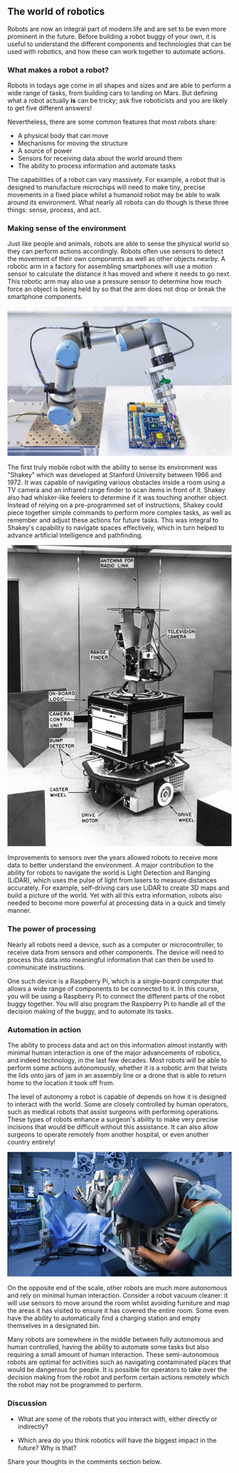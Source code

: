 [comment]: # (
Is this step open? Y/N
If so, short description of this step:
Related links:
Related files:
)

## The world of robotics

Robots are now an integral part of modern life and are set to be even more prominent in the future. Before building a robot buggy of your own, it is useful to understand the different components and technologies that can be used with robotics, and how these can work together to automate actions.

### What makes a robot a robot?

Robots in todays age come in all shapes and sizes and are able to perform a wide range of tasks, from building cars to landing on Mars. But defining what a robot actually **is** can be tricky; ask five roboticists and you are likely to get five different answers!

Nevertheless, there are some common features that most robots share:

+ A physical body that can move
+ Mechanisms for moving the structure
+ A source of power
+ Sensors for receiving data about the world around them
+ The ability to process information and automate tasks

The capabilities of a robot can vary massively. For example, a robot that is designed to manufacture microchips will need to make tiny, precise movements in a fixed place whilst a humanoid robot may be able to walk around its environment. What nearly all robots can do though is these three things: sense, process, and act.

### Making sense of the environment

Just like people and animals, robots are able to sense the physical world so they can perform actions accordingly. Robots often use sensors to detect the movement of their own components as well as other objects nearby. A robotic arm in a factory for assembling smartphones will use a motion sensor to calculate the distance it has moved and where it needs to go next. This robotic arm may also use a pressure sensor to determine how much force an object is being held by so that the arm does not drop or break the smartphone components.

![A robotic arm installing a computer chip or fitting together an electronic device such as a smartphone.](images/1_4-robotic-arm-installing-computer-chip.jpg)

The first truly mobile robot with the ability to sense its environment was "Shakey" which was developed at Stanford University between 1966 and 1972. It was capable of navigating various obstacles inside a room using a TV camera and an infrared range finder to scan items in front of it. Shakey also had whisker-like feelers to determine if it was touching another object. Instead of relying on a pre-programmed set of instructions, Shakey could piece together simple commands to perform more complex tasks, as well as remember and adjust these actions for future tasks. This was integral to Shakey's capability to navigate spaces effectively, which in turn helped to advance artificial intelligence and pathfinding.

![Shakey was the first truly mobile robot developed at Stanford University. It could map a picture of a room using it sensors and move around objects autonomously.](images/1_4-Shakey.jpg)

Improvements to sensors over the years allowed robots to receive more data to better understand the environment. A major contribution to the ability for robots to navigate the world is Light Detection and Ranging (LiDAR), which uses the pulse of light from lasers to measure distances accurately. For example, self-driving cars use LiDAR to create 3D maps and build a picture of the world. Yet with all this extra information, robots also needed to become more powerful at processing data in a quick and timely manner.

### The power of processing

Nearly all robots need a device, such as a computer or microcontroller, to receive data from sensors and other components. The device will need to process this data into meaningful information that can then be used to communicate instructions.

One such device is a Raspberry Pi, which is a single-board computer that allows a wide range of components to be connected to it. In this course, you will be using a Raspberry Pi to connect the different parts of the robot buggy together. You will also program the Raspberry Pi to handle all of the decision making of the buggy, and to automate its tasks.

### Automation in action

The ability to process data and act on this information almost instantly with minimal human interaction is one of the major advancements of robotics, and indeed technology, in the last few decades. Most robots will be able to perform some actions autonomously, whether it is a robotic arm that twists the lids onto jars of jam in an assembly line or a drone that is able to return home to the location it took off from.  

The level of autonomy a robot is capable of depends on how it is designed to interact with the world. Some are closely controlled by human operators, such as medical robots that assist surgeons with performing operations. These types of robots enhance a surgeon's ability to make very precise incisions that would be difficult without this assistance. It can also allow surgeons to operate remotely from another hospital, or even another country entirely!

![A surgeon using a robotic assistant to perform surgery on a patient.](images/1_4-robotic-surgery.jpg)

On the opposite end of the scale, other robots are much more autonomous and rely on minimal human interaction. Consider a robot vacuum cleaner: it will use sensors to move around the room whilst avoiding furniture and map the areas it has visited to ensure it has covered the entire room. Some even have the ability to automatically find a charging station and empty themselves in a designated bin.

Many robots are somewhere in the middle between fully autonomous and human controlled, having the ability to automate some tasks but also requiring a small amount of human interaction. These semi-autonomous robots are optimal for activities such as navigating contaminated places that would be dangerous for people. It is possible for operators to take over the decision making from the robot and perform certain actions remotely which the robot may not be programmed to perform.

### Discussion

+ What are some of the robots that you interact with, either directly or indirectly?

+ Which area do you think robotics will have the biggest impact in the future? Why is that?

Share your thoughts in the comments section below.
